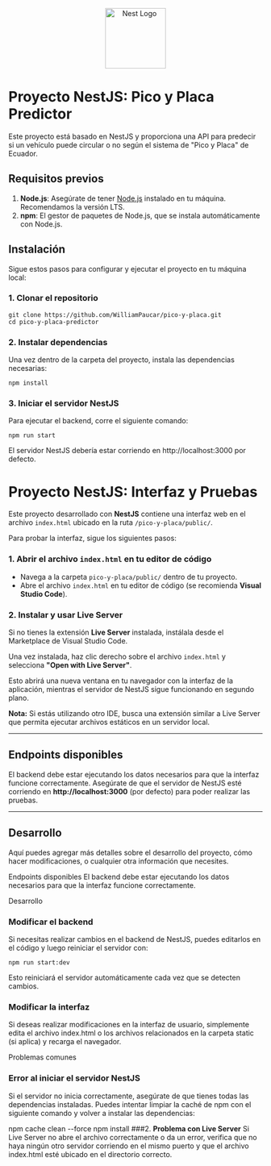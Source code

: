 <p align="center">
  <a href="http://nestjs.com/" target="blank"><img src="https://nestjs.com/img/logo-small.svg" width="120" alt="Nest Logo" /></a>
</p>


# Proyecto NestJS: Pico y Placa Predictor

Este proyecto está basado en NestJS y proporciona una API para predecir si un vehículo puede circular o no según el sistema de "Pico y Placa" de Ecuador.

## Requisitos previos

1. **Node.js**: Asegúrate de tener [Node.js](https://nodejs.org/) instalado en tu máquina. Recomendamos la versión LTS.
2. **npm**: El gestor de paquetes de Node.js, que se instala automáticamente con Node.js.

## Instalación

Sigue estos pasos para configurar y ejecutar el proyecto en tu máquina local:

### 1. Clonar el repositorio
    
    git clone https://github.com/WilliamPaucar/pico-y-placa.git
    cd pico-y-placa-predictor


### 2. Instalar dependencias
Una vez dentro de la carpeta del proyecto, instala las dependencias necesarias:

    
    npm install
### 3. Iniciar el servidor NestJS
Para ejecutar el backend, corre el siguiente comando:

    
    npm run start
El servidor NestJS debería estar corriendo en http://localhost:3000 por defecto.


# Proyecto NestJS: Interfaz y Pruebas

Este proyecto desarrollado con **NestJS** contiene una interfaz web en el archivo `index.html` ubicado en la ruta `/pico-y-placa/public/`. 

Para probar la interfaz, sigue los siguientes pasos:

### 1. Abrir el archivo `index.html` en tu editor de código

- Navega a la carpeta `pico-y-placa/public/` dentro de tu proyecto.
- Abre el archivo `index.html` en tu editor de código (se recomienda **Visual Studio Code**).

### 2. Instalar y usar Live Server

Si no tienes la extensión **Live Server** instalada, instálala desde el Marketplace de Visual Studio Code. 

Una vez instalada, haz clic derecho sobre el archivo `index.html` y selecciona **"Open with Live Server"**.

Esto abrirá una nueva ventana en tu navegador con la interfaz de la aplicación, mientras el servidor de NestJS sigue funcionando en segundo plano.

**Nota:** Si estás utilizando otro IDE, busca una extensión similar a Live Server que permita ejecutar archivos estáticos en un servidor local.

---

## Endpoints disponibles

El backend debe estar ejecutando los datos necesarios para que la interfaz funcione correctamente. Asegúrate de que el servidor de NestJS esté corriendo en **http://localhost:3000** (por defecto) para poder realizar las pruebas.

---

## Desarrollo

Aquí puedes agregar más detalles sobre el desarrollo del proyecto, cómo hacer modificaciones, o cualquier otra información que necesites.


Endpoints disponibles
 El backend debe estar ejecutando los datos necesarios para que la interfaz funcione correctamente.

Desarrollo
### Modificar el backend
Si necesitas realizar cambios en el backend de NestJS, puedes editarlos en el código y luego reiniciar el servidor con:
    
    npm run start:dev
Esto reiniciará el servidor automáticamente cada vez que se detecten cambios.

### Modificar la interfaz
Si deseas realizar modificaciones en la interfaz de usuario, simplemente edita el archivo index.html o los archivos relacionados en la carpeta static (si aplica) y recarga el navegador.

Problemas comunes
### Error al iniciar el servidor NestJS
Si el servidor no inicia correctamente, asegúrate de que tienes todas las dependencias instaladas. Puedes intentar limpiar la caché de npm con el siguiente comando y volver a instalar las dependencias:

    
npm cache clean --force
npm install
###2. **Problema con Live Server**
Si Live Server no abre el archivo correctamente o da un error, verifica que no haya ningún otro servidor corriendo en el mismo puerto y que el archivo index.html esté ubicado en el directorio correcto.
